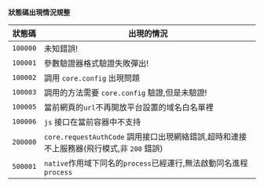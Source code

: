 **狀態碼出現情況規整**

| 狀態碼   | 出現的情況                                                                               |
| -------- | ---------------------------------------------------------------------------------------- |
| `100000` | 未知錯誤!                                                                                |
| `100001` | 參數驗證器格式驗證失敗彈出!                                                              |
| `100002` | 調用 `core.config` 出現問題                                                              |
| `100003` | 調用的方法需要 `core.config` 驗證,但是未驗證!                                            |
| `100005` | 當前網頁的`url`不再開放平台設置的域名白名單裡                                            |
| `100006` | `js` 接口在當前容器中不支持                                                              |
| `200000` | `core.requestAuthCode` 調用接口出現網絡錯誤,超時和連接不上服務器(飛行模式,非 `200` 錯誤) |
| `500001` | `native`作用域下同名的`process`已經運行,無法啟動同名進程`process`                        |
